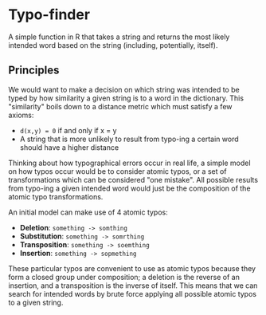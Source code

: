 # Typo-finder

A simple function in R that takes a string and returns the most likely intended word based on the string (including, potentially, itself).

## Principles

We would want to make a decision on which string was intended to be typed by how similarity a given string is to a word in the dictionary. This "similarity" boils down to a distance metric which must satisfy a few axioms:

* `d(x,y) = 0` if and only if x = y
* A string that is more unlikely to result from typo-ing a certain word should have a higher distance

Thinking about how typographical errors occur in real life, a simple model on how typos occur would be to consider atomic typos, or a set of transformations which can be considered "one mistake". All possible results from typo-ing a given intended word would just be the composition of the atomic typo transformations.

An initial model can make use of 4 atomic typos:

* **Deletion**: `something -> somthing`
* **Substitution**: `something -> somrthing`
* **Transposition**: `something -> soemthing`
* **Insertion**: `something -> sopmething`

These particular typos are convenient to use as atomic typos because they form a closed group under composition; a deletion is the reverse of an insertion, and a transposition is the inverse of itself. This means that we can search for intended words by brute force applying all possible atomic typos to a given string.

